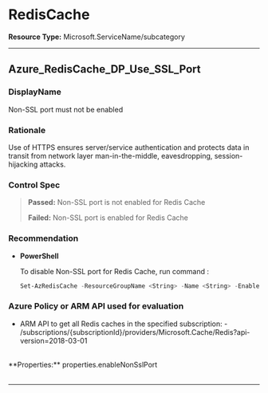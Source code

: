 # RedisCache

**Resource Type:** Microsoft.ServiceName/subcategory 

___ 
<!--
## Azure_RedisCache_BCDR_Use_RDB_Backup 

### DisplayName 
Redis Data Persistence should be enabled to back up Redis Cache data 

### Rationale 
Enabling backup on Redis Cache ensures that there is always a previous snapshot of data that can be leveraged towards recovery scenarios. 

### Control Settings 
```json 
{
    "RDBBackApplicableSku": [
        "premium"
    ]
}
 ```  

### Control Spec 

> **Passed:** 
> Passed condition
> 
> **Failed:** 
> Failed condition
> 
> **Verify:** 
> Verify condition
> 
> **NotApplicable:** 
> NotApplicable condition if applicable
> 
### Recommendation 

- **Azure Portal** 

	 Configure data persistence. Refer: https://docs.microsoft.com/en-us/azure/azure-cache-for-redis/cache-how-to-premium-persistence 

- **PowerShell** 

	 ```powershell 
	 $variable = 'apple' 
	 ```  

- **Enforcement Policy** 

	 [![Link to Azure Policy](https://raw.githubusercontent.com/MSFT-Chirag/AzTS-docs/main/Assets/View_Definition.jpg)](https://portal.azure.com/#blade/Microsoft_Azure_Policy/CreatePolicyDefinitionBlade/uri/<policy-raw-link>) 

	 [![Link to Azure Policy](https://raw.githubusercontent.com/MSFT-Chirag/AzTS-docs/main/Assets/Deploy_To_Azure.jpg)](https://portal.azure.com/#blade/Microsoft_Azure_Policy/CreatePolicyDefinitionBlade/uri/<policy-raw-link>) 

### Azure Policy or ARM API used for evaluation 

- Example ARM API to list service and its related property at specified level: - /subscriptions/{subscriptionId}/resourceGroups/{resourceGroupName}/providers/Microsoft.ServiceName/service/{serviceName}/tenant/access? 
 <br />
**Properties:** example-property
 <br />

- Example-2 ARM API to list service and its related property at specified level: - /subscriptions/{subscriptionId}/resourceGroups/{resourceGroupName}/providers/Microsoft.ServiceName/service/{serviceName}/tenant/access? 
 <br />
**Properties:** example-property
 <br />

<br />

___ 
-->
## Azure_RedisCache_DP_Use_SSL_Port 

### DisplayName 
Non-SSL port must not be enabled 

### Rationale 
Use of HTTPS ensures server/service authentication and protects data in transit from network layer man-in-the-middle, eavesdropping, session-hijacking attacks. 

### Control Spec 

> **Passed:** 
> Non-SSL port is not enabled for Redis Cache
> 
> **Failed:** 
> Non-SSL port is enabled for Redis Cache
> 
### Recommendation 

<!-- - **Azure Portal** 

	 To disable Non-SSL port for Redis Cache, run command : Set-AzRedisCache -ResourceGroupName <String> -Name <String> -EnableNonSslPort `$false 
-->

 - **PowerShell** 

	 To disable Non-SSL port for Redis Cache, run command : 
	 ```powershell 
	 Set-AzRedisCache -ResourceGroupName <String> -Name <String> -EnableNonSslPort `$false 
	 ```  
<!--
- **Enforcement Policy** 

	 [![Link to Azure Policy](https://raw.githubusercontent.com/MSFT-Chirag/AzTS-docs/main/Assets/View_Definition.jpg)](https://portal.azure.com/#blade/Microsoft_Azure_Policy/CreatePolicyDefinitionBlade/uri/<policy-raw-link>) 

	 [![Link to Azure Policy](https://raw.githubusercontent.com/MSFT-Chirag/AzTS-docs/main/Assets/Deploy_To_Azure.jpg)](https://portal.azure.com/#blade/Microsoft_Azure_Policy/CreatePolicyDefinitionBlade/uri/<policy-raw-link>) 
--> 

### Azure Policy or ARM API used for evaluation 

- ARM API to get all Redis caches in the specified subscription: - /subscriptions/{subscriptionId}/providers/Microsoft.Cache/Redis?api-version=2018-03-01
 <br />
**Properties:** properties.enableNonSslPort
 <br />

<br />

___ 
<!--
## Azure_RedisCache_DP_Use_Secure_TLS_Version 

### DisplayName 
Use approved version of TLS for Azure RedisCache 

### Rationale 
TLS provides privacy and data integrity between client and server. Using approved TLS version significantly reduces risks from security design issues and security bugs that may be present in older versions. 

### Control Settings 
```json 
{
    "MinReqTLSVersion": "1.2"
}
 ```  

### Control Spec 

> **Passed:** 
> Passed condition
> 
> **Failed:** 
> Failed condition
> 
> **Verify:** 
> Verify condition
> 
> **NotApplicable:** 
> NotApplicable condition if applicable
> 
### Recommendation 

- **Azure Portal** 

	 Go to Azure Portal -> your Redis Cache instance -> Settings -> Advanced Settings -> Set Minimum TLS version to '1.2' 

- **PowerShell** 

	 ```powershell 
	 $variable = 'apple' 
	 ```  

- **Enforcement Policy** 

	 [![Link to Azure Policy](https://raw.githubusercontent.com/MSFT-Chirag/AzTS-docs/main/Assets/View_Definition.jpg)](https://portal.azure.com/#blade/Microsoft_Azure_Policy/CreatePolicyDefinitionBlade/uri/<policy-raw-link>) 

	 [![Link to Azure Policy](https://raw.githubusercontent.com/MSFT-Chirag/AzTS-docs/main/Assets/Deploy_To_Azure.jpg)](https://portal.azure.com/#blade/Microsoft_Azure_Policy/CreatePolicyDefinitionBlade/uri/<policy-raw-link>) 

### Azure Policy or ARM API used for evaluation 

- Example ARM API to list service and its related property at specified level: - /subscriptions/{subscriptionId}/resourceGroups/{resourceGroupName}/providers/Microsoft.ServiceName/service/{serviceName}/tenant/access? 
 <br />
**Properties:** example-property
 <br />

- Example-2 ARM API to list service and its related property at specified level: - /subscriptions/{subscriptionId}/resourceGroups/{resourceGroupName}/providers/Microsoft.ServiceName/service/{serviceName}/tenant/access? 
 <br />
**Properties:** example-property
 <br />

<br />

___ 

-->